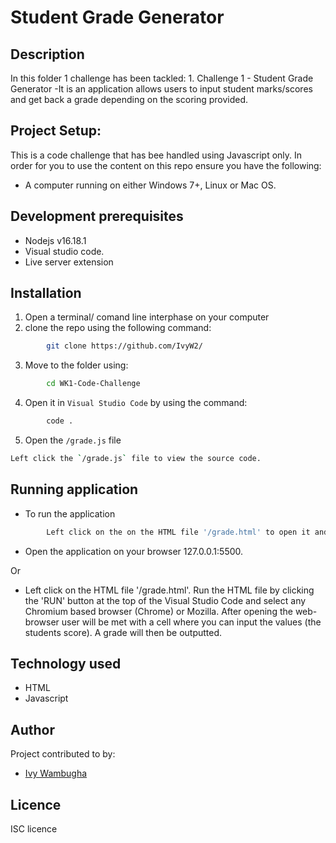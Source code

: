 # Student Grade Generator

## Description
In this folder 1 challenge has been tackled:
            1. Challenge 1 - Student Grade Generator
-It is an application allows users to input student marks/scores and get back a grade depending on the scoring provided.

## Project Setup:
This is a code challenge that has bee handled using Javascript only.
In order for you to use the content on this repo ensure you have the following:
- A computer running on either Windows 7+, Linux or Mac OS.

## Development prerequisites
- Nodejs v16.18.1
- Visual studio code.
- Live server extension

## Installation
1. Open a terminal/ comand line interphase on your computer
2. clone the repo using the following command: 
```bash
        git clone https://github.com/IvyW2/
```
3. Move to the folder using:
```bash
        cd WK1-Code-Challenge
```      
4. Open it in `Visual Studio Code` by using the command:
```bash
        code .
```
5. Open the `/grade.js` file
```bash
Left click the `/grade.js` file to view the source code.
```
## Running application

- To run the application

```bash
        Left click on the on the HTML file '/grade.html' to open it and open the live server to test it. 
```
- Open the application on your browser 127.0.0.1:5500.

Or 

- Left click on the HTML file '/grade.html'. Run the HTML file by clicking the 'RUN' button at the top of the Visual Studio Code and select any Chromium based browser (Chrome) or Mozilla. After opening the web-browser user will be met with a cell where you can input the values (the students score). A grade will then be outputted.

## Technology used
- HTML
- Javascript

## Author
Project contributed to by:
- [Ivy Wambugha](https://github.com/IvyW2/)

## Licence
ISC licence

